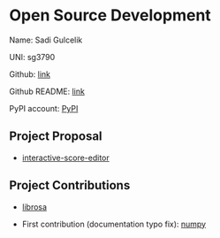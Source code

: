 # Open Source Development

Name: Sadi Gulcelik

UNI: sg3790

Github: [link](https://github.com/sadigulcelik)

Github README: [link](https://github.com/sadigulcelik/sadigulcelik/blob/main/README.md)

PyPI account: [PyPI](https://pypi.org/user/sadigulcelik/)

## Project Proposal

- [interactive-score-editor](../projects/python/interactive-score-editor.md)

## Project Contributions

- [librosa](../projects/python/librosa.md)

- First contribution (documentation typo fix): [numpy](https://github.com/numpy/numpy/pull/23453)
